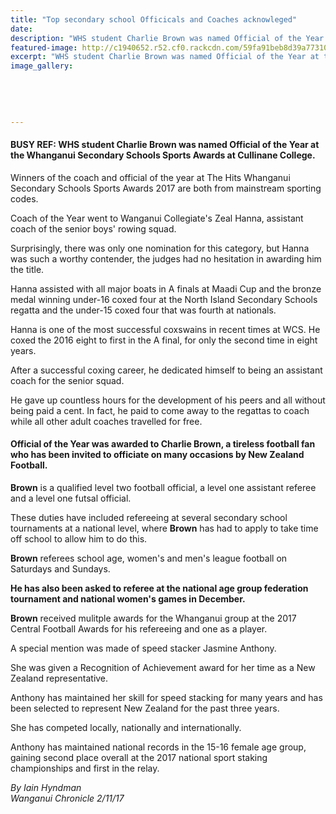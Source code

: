 ```yaml
---
title: "Top secondary school Officicals and Coaches acknowleged"
date: 
description: "WHS student Charlie Brown was named Official of the Year at the Whanganui Secondary Schools Sports Awards..."
featured-image: http://c1940652.r52.cf0.rackcdn.com/59fa91beb8d39a77310005f8/Charlie-Brown-chron.jpg
excerpt: "WHS student Charlie Brown was named Official of the Year at the Whanganui Secondary Schools Sports Awards at Cullinane College."
image_gallery:
    
    
    
    
    
---
```


<h4>BUSY REF: WHS student Charlie Brown was named&nbsp;Official of the Year at the Whanganui Secondary Schools Sports Awards at Cullinane College.</h4>
<p class="element element-paragraph">Winners of the coach and official of the year at The Hits Whanganui Secondary Schools Sports Awards 2017 are both from mainstream sporting codes.</p>
<p class="element element-paragraph">Coach of the Year went to Wanganui Collegiate's Zeal Hanna, assistant coach of the senior boys' rowing squad.</p>
<p class="element element-paragraph">Surprisingly, there was only one nomination for this category, but Hanna was such a worthy contender, the judges had no hesitation in awarding him the title.</p>
<p class="element element-paragraph">Hanna assisted with all major boats in A finals at Maadi Cup and the bronze medal winning under-16 coxed four at the North Island Secondary Schools regatta and the under-15 coxed four that was fourth at nationals.</p>
<p class="element element-paragraph">Hanna is one of the most successful coxswains in recent times at WCS. He coxed the 2016 eight to first in the A final, for only the second time in eight years.</p>
<p class="element element-paragraph">After a successful coxing career, he dedicated himself to being an assistant coach for the senior squad.</p>
<p class="element element-paragraph">He gave up countless hours for the development of his peers and all without being paid a cent. In fact, he paid to come away to the regattas to coach while all other adult coaches travelled for free.</p>
<h4 class="element element-paragraph">Official of the Year was awarded to Charlie Brown, a tireless football fan who has been invited to officiate on many occasions by New Zealand Football.</h4>
<p class="element element-paragraph"><strong>Brown</strong> is a qualified level two football official, a level one assistant referee and a level one futsal official.</p>
<p class="element element-paragraph">These duties have included refereeing at several secondary school tournaments at a national level, where <strong>Brown</strong> has had to apply to take time off school to allow him to do this.</p>
<p class="element element-paragraph"><strong>Brown</strong> referees school age, women's and men's league football on Saturdays and Sundays.</p>
<p class="element element-paragraph"><strong>He has also been asked to referee at the national age group federation tournament and national women's games in December.</strong></p>
<p class="element element-paragraph"><strong>Brown</strong> received mulitple awards for the Whanganui group at the 2017 Central Football Awards for his refereeing and one as a player.</p>
<p class="element element-paragraph">A special mention was made of speed stacker Jasmine Anthony.</p>
<p class="element element-paragraph">She was given a Recognition of Achievement award for her time as a New Zealand representative.</p>
<p class="element element-paragraph">Anthony has maintained her skill for speed stacking for many years and has been selected to represent New Zealand for the past three years.</p>
<p class="element element-paragraph">She has competed locally, nationally and internationally.</p>
<p class="element element-paragraph">Anthony has maintained national records in the 15-16 female age group, gaining second place overall at the 2017 national sport staking championships and first in the relay.</p>
<p><em>By&nbsp;Iain Hyndman<br />Wanganui Chronicle 2/11/17</em></p>

